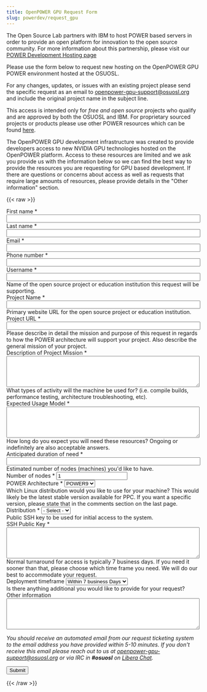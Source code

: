 ```yaml
---
title: OpenPOWER GPU Request Form
slug: powerdev/request_gpu
---
```


The Open Source Lab partners with IBM to host POWER based servers in order to provide an open platform for
innovation to the open source community. For more information about this partnership, please visit our 
[POWER Development Hosting page]("/services/powerdev")

Please use the form below to request new hosting on the OpenPOWER GPU POWER environment hosted at the OSUOSL.

For any changes, updates, or issues with an existing project please send the specific request as an email to 
[openpower-gpu-support@osuosl.org]("mailto:openpower-gpu-support@osuosl.org") and include the original project 
name in the subject line.

This access is intended only for *free and open source* projects who qualify and are approved by
both the OSUOSL and IBM. For proprietary sourced projects or products please use other POWER resources which
can be found [here]("https://developer.ibm.com/linuxonpower/cloud-resources/").

The OpenPOWER GPU development infrastructure was created to provide developers access to new NVIDIA GPU
technologies hosted on the OpenPOWER platform. Access to these resources are limited and we ask you provide us
with the information below so we can find the best way to provide the resources you are requesting for GPU
based development. If there are questions or concerns about access as well as requests that require large
amounts of resources, please provide details in the "Other information" section.

{{< raw >}}
<div id="content">
<!-- Formsender error script -->
<script src="../../../theme/js/formsender-error.js"></script>
  <form class="webform-client-form" enctype="multipart/form-data"
  action="https://formsender.osuosl.org:443" method="post"
  id="webform-client-form-1086" accept-charset="UTF-8">
    <div>
      <div class="form-item webform-component webform-component-textfield" id="webform-component-first-name">
        <label for="edit-submitted-first-name">First name <span class="form-required" title="This field is
        required.">*</span></label>
        <input type="text" id="edit-submitted-first-name" name="name" value="" size="60" maxlength="128"
        class="form-text required" />
      </div>
      <div class="form-item webform-component webform-component-textfield" id="webform-component-last-name">
        <label for="edit-submitted-last-name">Last name <span class="form-required" title="This field is
        required.">*</span></label>
        <input type="text" id="edit-submitted-last-name" name="lastname" value="" size="60" maxlength="128"
        class="form-text required" />
      </div>
      <div class="form-item webform-component webform-component-email" id="webform-component-email">
        <label for="edit-submitted-email">Email <span class="form-required" title="This field is
        required.">*</span></label>
        <input class="email form-text form-email required" type="email" id="edit-submitted-email" name="email"
        size="60" />
      </div>
      <div class="form-item webform-component webform-component-phone" id="webform-component-phone">
        <label for="edit-submitted-phone">Phone number <span class="form-required" title="This field is
        required.">*</span></label>
        <input class="phone form-text form-phone required" type="phone" id="edit-submitted-phone" name="phone"
        size="60" />
      </div>
      <div class="form-item webform-component webform-component-username" id="webform-component-username">
        <label for="edit-submitted-username">Username <span class="form-required" title="This field is
        required.">*</span></label>
        <input class="username form-text form-username required" type="username" id="edit-submitted-username"
        name="username" size="60" />
      </div>
      <div class="form-item webform-component webform-component-textfield" id="webform-component-project-name">
        <div class="description">Name of the open source project or education institution this request will be
        supporting.</div>
        <label for="edit-submitted-project-name">Project Name <span class="form-required" title="This field is
        required.">*</span></label>
        <input type="text" id="edit-submitted-project-name" name="project_name" value="" size="60" maxlength="128"
        class="form-text required" />
      </div>
      <div class="form-item webform-component webform-component-textfield" id="webform-component-project-url">
        <div class="description">Primary website URL for the open source project or education institution.</div>
        <label for="edit-submitted-project-url">Project URL <span class="form-required" title="This field is
        required.">*</span></label>
        <input type="text" id="edit-submitted-project-url" name="project_url" value="" size="60" maxlength="128"
        class="form-text required" />
      </div>
      <div class="form-item webform-component webform-component-textarea" id="webform-component-project-mission">
        <div class="description">Please describe in detail the mission and purpose of this request in regards to how
        the POWER architecture will support your project. Also describe the general mission of your project.</div>
        <label for="edit-submitted-usage">Description of Project Mission <span class="form-required" title="This field
        is required.">*</span></label>
        <div class="form-textarea-wrapper resizable"><textarea id="edit-project-mission" name="project_mission"
        cols="60" rows="5" class="form-textarea required"></textarea></div>
      </div>
      <div class="form-item webform-component webform-component-textarea" id="webform-component-usage">
        <div class="description">What types of activity will the machine be used for? (i.e. compile builds, performance
        testing, architecture troubleshooting, etc).</div>
        <label for="edit-submitted-usage">Expected Usage Model <span class="form-required" title="This field is
        required.">*</span></label>
        <div class="form-textarea-wrapper resizable"><textarea id="edit-submitted-usage" name="expected_usage_model"
        cols="60" rows="5" class="form-textarea required"></textarea></div>
      </div>
      <div class="form-item webform-component webform-component-textfield" id="webform-component-duration">
        <div class="description">How long do you expect you will need these resources? Ongoing or indefinitely are also
        acceptable answers.</div>
        <label for="edit-submitted-duration">Anticipated duration of need <span class="form-required" title="This field
        is required.">*</span></label>
        <input type="text" id="edit-submitted-duration" name="anticipated_duration_of_need" value="" size="60"
        maxlength="128" class="form-text required" />
      </div>
      <div class="form-item webform-component webform-component-number" id="webform-component-num-nodes">
        <div class="description">Estimated number of nodes (machines) you'd like to have.</div>
        <label for="edit-submitted-num-nodes">Number of nodes <span class="form-required" title="This field is
        required.">*</span></label>
        <input type="number" id="edit-submitted-num-nodes" name="number_of_nodes" value="1" min="1" step="any"
        class="form-text form-number required" />
      </div>
      <div class="form-item webform-component webform-component-select" id="webform-component-power-architecture">
        <label for="edit-submitted-power-architecture">POWER Architecture <span class="form-required"
            title="This field is required.">*</span></label>
        <select id="edit-submitted-power-architecture" name="power_architecture" class="form-select required">
          <option value="POWER9" selected="selected">POWER9</option>
          <option value="POWER8">POWER8</option>
        </select>
      </div>
      <div class="form-item webform-component webform-component-select" id="webform-component-distribution">
        <div class="description">Which Linux distribution would you like to use for your machine? This would likely be
        the latest stable version available for PPC. If you want a specific version, please state that in the comments
        section on the last page.</div>
        <label for="edit-submitted-distribution">Distribution <span class="form-required" title="This field is
        required.">*</span></label>
        <select id="edit-submitted-distribution" name="distribution" class="form-select required">
          <option value="None selected" selected="selected">- Select -</option>
          <option value="CentOS">CentOS</option>
          <option value="Ubuntu">Ubuntu</option>
        </select>
      </div>
      <div class="form-item webform-component webform-component-textarea" id="webform-component-ssh-key">
        <div class="description">Public SSH key to be used for initial access to the system.</div>
        <label for="edit-submitted-ssh-key">SSH Public Key <span class="form-required" title="This field is
        required.">*</span></label>
        <div class="form-textarea-wrapper resizable"><textarea id="edit-submitted-ssh-key" name="ssh_public_key"
        cols="60" rows="5" class="form-textarea required"></textarea></div>
      </div>
      <div class="form-item webform-component webform-component-select" id="webform-component-deployment-timeframe">
        <div class="description">Normal turnaround for access is typically 7 business days. If you need it sooner than
        that, please choose which time frame you need. We will do our best to accommodate your request. </div>
        <label for="edit-submitted-deployment-timeframe">Deployment timeframe </label>
        <select id="edit-submitted-deployment-timeframe" name="deployment_timeframe" class="form-select">
          <option value="Within 7 business Days" selected="selected">Within 7 business Days</option>
          <option value="Within 3 business Days">Within 3 business Days</option>
          <option value="Within 1 business Days">Within 1 business Day</option>
        </select>
      </div>
      <div class="form-item webform-component webform-component-textarea" id="webform-component-other-information">
        <div class="description">Is there anything additional you would like to provide for your request?</div>
        <label for="edit-submitted-other-information">Other information </label>
        <div class="form-textarea-wrapper resizable"><textarea id="edit-submitted-other-information"
        name="other_information" cols="60" rows="5" class="form-textarea"></textarea></div>
      </div>
      <p><i>You should receive an automated email from our request ticketing system to the email address you have
      provided within 5-10 minutes.  If you don't receive this email please reach out to us at <a
      href="mailto:openpower-gpu-support@osuosl.org">openpower-gpu-support@osuosl.org</a> or via IRC in <b>#osuosl</b>
      on <a href="https://libera.chat/">Libera Chat</a>.</i></p>
      <div class="g-recaptcha" data-sitekey="6LeIxAcTAAAAAJcZVRqyHh71UMIEGNQ_MXjiZKhI"></div>
      <!-- Formsender Settings -->
      <input type="hidden" name="last_name" value="" />
      <input type="hidden" name="token" value="15674hsda//*q23%^13jnxccv3ds54sa4g4sa532323!OoRdsfISDIdks38*(dsfjk)aS" />
      <!-- The following must be set to http://www.osuosl.org/services/powerdev/request_gpu in production -->
      <input type="hidden" name="redirect" value="/form-submitted" />
      <input type="hidden" name="mail_subject_prefix" value="New OpenPOWER GPU Request" />
      <input type="hidden" name="mail_subject_key" value="project_name" />
      <input type="hidden" name="send_to" value="OpenPOWER-GPU" />
      <input type="hidden" name="ibm_power" value="ibm-power" />
      <input type="hidden" name="support" value="support" />
      <input type="hidden" name="fields_to_join" value="username,name,lastname,phone,project_name,date,email,ibm_power,support,distribution,number_of_nodes,other_information" />
      <!-- /Formsender Settings -->
      <div class="form-actions form-wrapper" id="edit-actions"><input type="submit" id="edit-submit" name="op"
      value="Submit" class="form-submit" /></div>
    </div>
  </form>
</div>
{{< /raw >}}